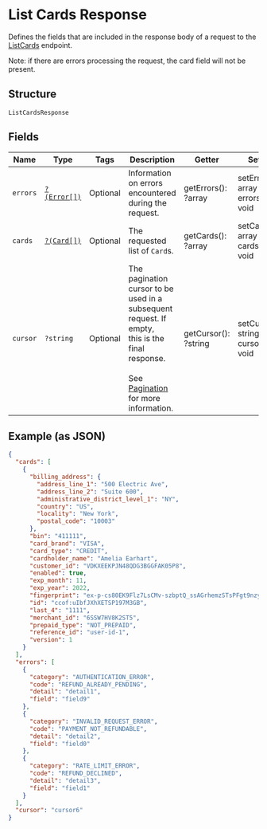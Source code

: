 
# List Cards Response

Defines the fields that are included in the response body of
a request to the [ListCards](../../doc/apis/cards.md#list-cards) endpoint.

Note: if there are errors processing the request, the card field will not be
present.

## Structure

`ListCardsResponse`

## Fields

| Name | Type | Tags | Description | Getter | Setter |
|  --- | --- | --- | --- | --- | --- |
| `errors` | [`?(Error[])`](../../doc/models/error.md) | Optional | Information on errors encountered during the request. | getErrors(): ?array | setErrors(?array errors): void |
| `cards` | [`?(Card[])`](../../doc/models/card.md) | Optional | The requested list of `Card`s. | getCards(): ?array | setCards(?array cards): void |
| `cursor` | `?string` | Optional | The pagination cursor to be used in a subsequent request. If empty,<br>this is the final response.<br><br>See [Pagination](https://developer.squareup.com/docs/build-basics/common-api-patterns/pagination) for more information. | getCursor(): ?string | setCursor(?string cursor): void |

## Example (as JSON)

```json
{
  "cards": [
    {
      "billing_address": {
        "address_line_1": "500 Electric Ave",
        "address_line_2": "Suite 600",
        "administrative_district_level_1": "NY",
        "country": "US",
        "locality": "New York",
        "postal_code": "10003"
      },
      "bin": "411111",
      "card_brand": "VISA",
      "card_type": "CREDIT",
      "cardholder_name": "Amelia Earhart",
      "customer_id": "VDKXEEKPJN48QDG3BGGFAK05P8",
      "enabled": true,
      "exp_month": 11,
      "exp_year": 2022,
      "fingerprint": "ex-p-cs80EK9Flz7LsCMv-szbptQ_ssAGrhemzSTsPFgt9nzyE6t7okiLIQc-qw_quqKX4Q",
      "id": "ccof:uIbfJXhXETSP197M3GB",
      "last_4": "1111",
      "merchant_id": "6SSW7HV8K2ST5",
      "prepaid_type": "NOT_PREPAID",
      "reference_id": "user-id-1",
      "version": 1
    }
  ],
  "errors": [
    {
      "category": "AUTHENTICATION_ERROR",
      "code": "REFUND_ALREADY_PENDING",
      "detail": "detail1",
      "field": "field9"
    },
    {
      "category": "INVALID_REQUEST_ERROR",
      "code": "PAYMENT_NOT_REFUNDABLE",
      "detail": "detail2",
      "field": "field0"
    },
    {
      "category": "RATE_LIMIT_ERROR",
      "code": "REFUND_DECLINED",
      "detail": "detail3",
      "field": "field1"
    }
  ],
  "cursor": "cursor6"
}
```

